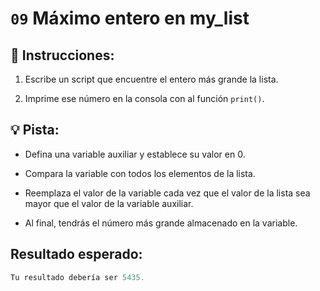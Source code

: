 # `09` Máximo entero en my_list


## 📝 Instrucciones:

1. Escribe un script que encuentre el entero más grande la lista.

2. Imprime ese número en la consola con al función `print()`.

## 💡 Pista:

- Defina una variable auxiliar y establece su valor en 0.

- Compara la variable con todos los elementos de la lista.

- Reemplaza el valor de la variable cada vez que el valor de la lista sea mayor que el valor de la variable auxiliar.

- Al final, tendrás el número más grande almacenado en la variable.

## Resultado esperado:

 ```py
Tu resultado debería ser 5435.
```